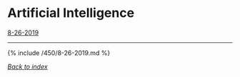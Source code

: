 # Artificial Intelligence
[8-26-2019](8-26-2019)

***

{% include /450/8-26-2019.md %}

*[Back to index](#Artificial-Intelligence)*
